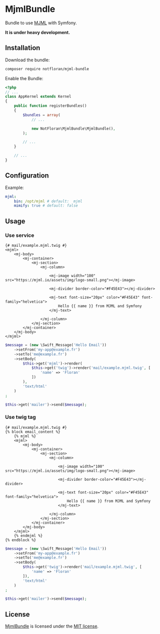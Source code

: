 # MjmlBundle

Bundle to use [MJML](https://mjml.io/) with Symfony.

**It is under heavy development.**

## Installation

Download the bundle:

```bash
composer require notfloran/mjml-bundle
```

Enable the Bundle:

```php
<?php
// ...
class AppKernel extends Kernel
{
    public function registerBundles()
    {
        $bundles = array(
            // ...

            new NotFloran\MjmlBundle\MjmlBundle(),
        );

        // ...
    }

    // ...
}
```

## Configuration

Example:

```yaml
mjml:
    bin: /opt/mjml # default:  mjml
    mimify: true # default: false
```

## Usage

### Use service

```twig
{# mail/example.mjml.twig #}
<mjml>
    <mj-body>
        <mj-container>
            <mj-section>
                <mj-column>

                    <mj-image width="100" src="https://mjml.io/assets/img/logo-small.png"></mj-image>

                    <mj-divider border-color="#F45E43"></mj-divider>

                    <mj-text font-size="20px" color="#F45E43" font-family="helvetica">
                        Hello {{ name }} from MJML and Symfony
                    </mj-text>

                </mj-column>
            </mj-section>
        </mj-container>
    </mj-body>
</mjml>
```

```php
$message = (new \Swift_Message('Hello Email'))
    ->setFrom('my-app@example.fr')
    ->setTo('me@example.fr')
    ->setBody(
        $this->get('mjml')->render(
            $this->get('twig')->render('mail/example.mjml.twig', [
                'name' => 'Floran'
            ])
        ),
        'text/html'
    )
;

$this->get('mailer')->send($message);
```

### Use twig tag


```twig
{# mail/example.mjml.twig #}
{% block email_content %}
    {% mjml %}
    <mjml>
        <mj-body>
            <mj-container>
                <mj-section>
                    <mj-column>

                        <mj-image width="100" src="https://mjml.io/assets/img/logo-small.png"></mj-image>

                        <mj-divider border-color="#F45E43"></mj-divider>

                        <mj-text font-size="20px" color="#F45E43" font-family="helvetica">
                            Hello {{ name }} from MJML and Symfony
                        </mj-text>

                    </mj-column>
                </mj-section>
            </mj-container>
        </mj-body>
    </mjml>
    {% endmjml %}
{% endblock %}
```

```php
$message = (new \Swift_Message('Hello Email'))
    ->setFrom('my-app@example.fr')
    ->setTo('me@example.fr')
    ->setBody(
        $this->get('twig')->render('mail/example.mjml.twig', [
            'name' => 'Floran'
        ]),
        'text/html'
    )
;

$this->get('mailer')->send($message);
```

## License

[MjmlBundle](https://github.com/notFloran/mjml-bundle) is licensed under the [MIT license](LICENSE).